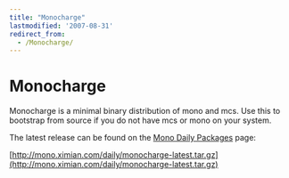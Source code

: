 ```yaml
---
title: "Monocharge"
lastmodified: '2007-08-31'
redirect_from:
  - /Monocharge/
---
```


Monocharge
==========

Monocharge is a minimal binary distribution of mono and mcs. Use this to bootstrap from source if you do not have mcs or mono on your system.

The latest release can be found on the [Mono Daily Packages](http://mono.ximian.com/daily/) page:

[http://mono.ximian.com/daily/monocharge-latest.tar.gz](http://mono.ximian.com/daily/monocharge-latest.tar.gz)

